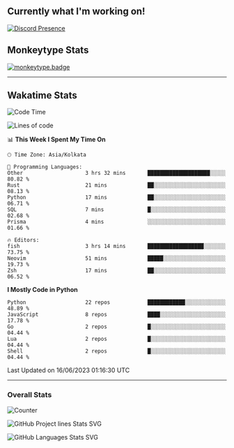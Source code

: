 ## Currently what I'm working on!
[![Discord Presence](https://lanyard.cnrad.dev/api/534981034400284712)](https://discord.com/users/534981034400284712)

## Monkeytype Stats
[![monkeytype.badge]][monkeytype]

---

## Wakatime Stats
<!--START_SECTION:waka-->
![Code Time](http://img.shields.io/badge/Code%20Time-752%20hrs%2023%20mins-blue)

![Lines of code](https://img.shields.io/badge/From%20Hello%20World%20I%27ve%20Written-3.4%20million%20lines%20of%20code-blue)

📊 **This Week I Spent My Time On** 

```text
🕑︎ Time Zone: Asia/Kolkata

💬 Programming Languages: 
Other                    3 hrs 32 mins       ████████████████████░░░░░   80.82 % 
Rust                     21 mins             ██░░░░░░░░░░░░░░░░░░░░░░░   08.13 % 
Python                   17 mins             ██░░░░░░░░░░░░░░░░░░░░░░░   06.71 % 
SQL                      7 mins              █░░░░░░░░░░░░░░░░░░░░░░░░   02.68 % 
Prisma                   4 mins              ░░░░░░░░░░░░░░░░░░░░░░░░░   01.66 % 

🔥 Editors: 
fish                     3 hrs 14 mins       ██████████████████░░░░░░░   73.75 % 
Neovim                   51 mins             █████░░░░░░░░░░░░░░░░░░░░   19.73 % 
Zsh                      17 mins             ██░░░░░░░░░░░░░░░░░░░░░░░   06.52 % 
```

**I Mostly Code in Python** 

```text
Python                   22 repos            ████████████░░░░░░░░░░░░░   48.89 % 
JavaScript               8 repos             ████░░░░░░░░░░░░░░░░░░░░░   17.78 % 
Go                       2 repos             █░░░░░░░░░░░░░░░░░░░░░░░░   04.44 % 
Lua                      2 repos             █░░░░░░░░░░░░░░░░░░░░░░░░   04.44 % 
Shell                    2 repos             █░░░░░░░░░░░░░░░░░░░░░░░░   04.44 % 
```




 Last Updated on 16/06/2023 01:16:30 UTC
<!--END_SECTION:waka-->
---

### Overall Stats

<img src="https://moe-counter.glitch.me/get/@Dhanus3133?theme=rule34" alt="Counter" />

![GitHub Project lines Stats SVG](https://api.githubtrends.io/user/svg/Dhanus3133/repos?time_range=one_year&include_private=True&loc_metric=changed&group=private&theme=dark)

![GitHub Languages Stats SVG](https://api.githubtrends.io/user/svg/Dhanus3133/langs?time_range=one_year&include_private=True&loc_metric=changed&compact=True&theme=dark)


[monkeytype.badge]: https://img.shields.io/endpoint?style=for-the-badge&url=https%3A%2F%2Fmonkeytype-badge-vhd5lan7mmhz.runkit.sh%3Fmessage%3D126wpm%26label%3Dmonkeytype%26logoVariant%3Done
[monkeytype]: https://monkeytype.com/profile/dhanus
